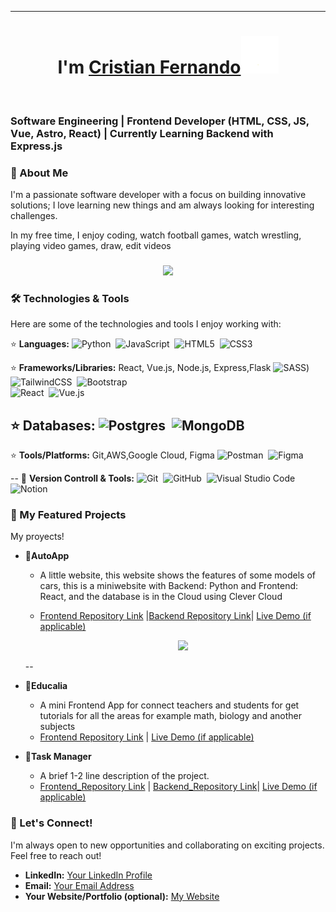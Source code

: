 

<hr>
<h1 align="center">I'm <a href="https://github.com/Aryagm">Cristian Fernando<a><img src="https://github.com/Kathryn-Jie/Kathryn-Jie/blob/main/wave.gif" width="60px"/></h1>
<Br>




### Software Engineering | Frontend Developer (HTML, CSS, JS, Vue, Astro, React) | Currently Learning Backend with Express.js



### 🚀 About Me

I'm a passionate software developer with a focus on building innovative solutions; I love learning new things and am always looking for interesting challenges.

In my free time, I enjoy coding, watch football games, watch wrestling, playing video games, draw, edit videos



###

<div align="center">
  <img height="" src="https://i.ibb.co/kgzrQFwF/2025-05-27-09-46-26.gif"  />
</div>

###



###





### 🛠️ Technologies & Tools

Here are some of the technologies and tools I enjoy working with:

⭐️ **Languages:** ![Python](https://img.shields.io/badge/python-3670A0?style=for-the-badge&logo=python&logoColor=ffdd54)&nbsp;
                  ![JavaScript](https://img.shields.io/badge/javascript-%23323330.svg?style=for-the-badge&logo=javascript&logoColor=%23F7DF1E)&nbsp;
                  ![HTML5](https://img.shields.io/badge/html5-%23E34F26.svg?style=for-the-badge&logo=html5&logoColor=white)&nbsp;
                  ![CSS3](https://img.shields.io/badge/css3-%231572B6.svg?style=for-the-badge&logo=css3&logoColor=white)&nbsp;
                  

⭐️ **Frameworks/Libraries:** React, Vue.js, Node.js, Express,Flask
                             ![SASS](https://img.shields.io/badge/SASS-hotpink.svg?style=for-the-badge&logo=SASS&logoColor=white))&nbsp;
                             ![TailwindCSS](https://img.shields.io/badge/tailwindcss-%2338B2AC.svg?style=for-the-badge&logo=tailwind-css&logoColor=white)&nbsp;
                             ![Bootstrap](https://img.shields.io/badge/bootstrap-%23563D7C.svg?style=for-the-badge&logo=bootstrap&logoColor=white)&nbsp;  
                             ![React](https://img.shields.io/badge/react-%2320232a.svg?style=for-the-badge&logo=react&logoColor=%2361DAFB)&nbsp;
                             ![Vue.js](https://img.shields.io/badge/vuejs-%2335495e.svg?style=for-the-badge&logo=vuedotjs&logoColor=%234FC08D)&nbsp;

                             
                             
                             
                            
                             
                            

⭐️ **Databases:** ![Postgres](https://img.shields.io/badge/postgres-%23316192.svg?style=for-the-badge&logo=postgresql&logoColor=white)&nbsp;
                   ![MongoDB](https://img.shields.io/badge/MongoDB-%234ea94b.svg?style=for-the-badge&logo=mongodb&logoColor=white)&nbsp;
--
⭐️ **Tools/Platforms:** Git,AWS,Google Cloud, Figma
                         ![Postman](https://img.shields.io/badge/Postman-FF6C37?style=for-the-badge&logo=postman&logoColor=white)&nbsp;
                         ![Figma](https://img.shields.io/badge/figma-%23F24E1E.svg?style=for-the-badge&logo=figma&logoColor=white)&nbsp;
                         
--
🧰 **Version Controll & Tools:**  ![Git](https://img.shields.io/badge/git-%23F05033.svg?style=for-the-badge&logo=git&logoColor=white)&nbsp;
                                  ![GitHub](https://img.shields.io/badge/github-%23121011.svg?style=for-the-badge&logo=github&logoColor=white)&nbsp;
                                  ![Visual Studio Code](https://img.shields.io/badge/Visual%20Studio%20Code-0078d7.svg?style=for-the-badge&logo=visual-studio-code&logoColor=white)&nbsp;
                                  ![Notion](https://img.shields.io/badge/Notion-%23000000.svg?style=for-the-badge&logo=notion&logoColor=white)&nbsp;




### 📂 My Featured Projects

My proyects!

* **📂AutoApp**
    * A little website, this website shows the features of some models of cars, this is a miniwebsite with Backend: Python and Frontend: React, and the database is in the Cloud using Clever Cloud
    * [Frontend Repository Link](https://github.com/Cristian259630/AutoApp-Frontend) |[Backend Repository Link](https://github.com/Cristian259630/AutoApp-Backend)| [Live Demo (if applicable)](https://api-cars-bycris.netlify.app)

      <div align="center">
          <img height="200" src="https://i.ibb.co/MD50C8Gy/2025-05-26-17-16-39.gif"  />
     </div>

     --
* **📂Educalia**
    * A mini Frontend App for connect teachers and students for get tutorials for all the areas for example math, biology and another subjects
    * [Frontend Repository Link](https://github.com/Cristian259630/Educalia) | [Live Demo (if applicable)](https://educalia.netlify.app)
* **📂Task Manager**
    * A brief 1-2 line description of the project.
    * [Frontend_Repository Link](https://github.com/Cristian259630/ListTrackerFrontend) | [Backend_Repository Link](https://github.com/Cristian259630/ListTrackerBackend)| [Live Demo (if applicable)](https://gestor-tareasbycristian.netlify.app)



### 💬 Let's Connect!

I'm always open to new opportunities and collaborating on exciting projects. Feel free to reach out!

* **LinkedIn:** [Your LinkedIn Profile](URL_TO_LINKEDIN)
* **Email:** [Your Email Address](ctellez18@alumnos.uaq.mx)
* **Your Website/Portfolio (optional):** [My Website](https://portafolio-web-cris-dev.vercel.app)
